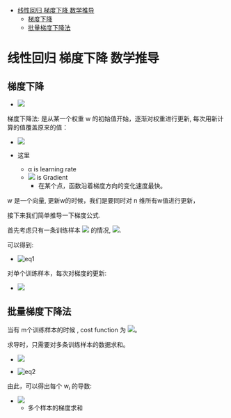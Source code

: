 [](...menustart)

- [线性回归 梯度下降 数学推导](#e28d21841f0baf693d9bd91107d5dfd9)
    - [梯度下降](#b1f126ef3b67138c7e19176b361e6857)
    - [批量梯度下降法](#94dde0a8dbe1f4313139f9952c5c55f5)

[](...menuend)


<h2 id="e28d21841f0baf693d9bd91107d5dfd9"></h2>

# 线性回归 梯度下降 数学推导

<h2 id="b1f126ef3b67138c7e19176b361e6857"></h2>

## 梯度下降

- ![](https://juejin.cn/equation?tex=f(%5Cboldsymbol%7Bx_i%7D)%20%3D%20%5Cboldsymbol%7Bw%7D%5ET%20%5Cboldsymbol%7Bx_i%7D)

梯度下降法: 是从某一个权重 w 的初始值开始，逐渐对权重进行更新, 每次用新计算的值覆盖原来的值： 

- ![](https://juejin.cn/equation?tex=w_j%20%3A%3D%20w_j%20-%20%5Calpha%20%5Cfrac%20%5Cpartial%20%7B%5Cpartial%7Bw_j%7D%7DJ(%5Cboldsymbol%7Bw%7D))

- 这里
    - α is learning rate
    - ![](https://juejin.cn/equation?tex=%5Cfrac%20%5Cpartial%20%7B%5Cpartial%7Bw_j%7D%7DJ(%5Cboldsymbol%7Bw%7D)) is Gradient
        - 在某个点，函数沿着梯度方向的变化速度最快。

w 是一个向量, 更新w的时候，我们是要同时对 n 维所有w值进行更新，

接下来我们简单推导一下梯度公式.

首先考虑只有一条训练样本 ![](https://juejin.cn/equation?tex=(%5Cboldsymbol%7Bx_i%7D%2C%20y_j))  的情况, ![](https://juejin.cn/equation?tex=J(w)%3D%5Cfrac%7B1%7D%7B2%7D(f(%5Cboldsymbol%7Bx_i%7D)-y_i)%5E2).

可以得到:

- ![eq1][1]


对单个训练样本，每次对梯度的更新:

- ![](https://juejin.cn/equation?tex=w_j%20%3A%3D%20w_j%20-%20%5Calpha%20(f(%5Cboldsymbol%7Bx_i%7D)-y_i)%20x_%7Bi%2Cj%7D)


<h2 id="94dde0a8dbe1f4313139f9952c5c55f5"></h2>

## 批量梯度下降法

当有 m个训练样本的时候 , cost function 为 ![](https://juejin.cn/equation?tex=J(%5Cboldsymbol%7Bw%7D)%20%3D%20%5Cfrac%7B1%7D%7B2%7D%5Csum_%7Bi%3D1%7D%5Em(f(%5Cboldsymbol%7Bx_i%7D)%20-%20y_i)%5E2)。 

求导时，只需要对多条训练样本的数据求和。

- ![](https://juejin.cn/equation?tex=J(%5Cboldsymbol%7Bw%7D)%20%3D%20%5Cfrac%7B1%7D%7B2%7D%20%5Clbrace%20(f(%5Cboldsymbol%7Bx_1%7D)%20-%20y_i)%5E2%20%2B%20%5Ccdots%20%2B%20(f(%5Cboldsymbol%7Bx_m%7D)%20-%20y_m)%5E2%20%5Crbrace)


- ![eq2][2]

由此，可以得出每个 wⱼ 的导数:

- ![](https://juejin.cn/equation?tex=w_j%20%3A%3D%20w_j%20-%20%5Calpha%20%5Csum%5Em_%7Bi%3D1%7D(f(%5Cboldsymbol%7Bx_%7Bi%7D%7D)-y_i)x_%7Bi%2Cj%7D)
    - 多个样本的梯度求和




[1]: https://juejin.cn/equation?tex=%5Cbegin%7Baligned%7D%0A%5Cfrac%20%5Cpartial%20%7B%5Cpartial%20w_j%7DJ(%5Cboldsymbol%7Bw%7D)%20%26%20%3D%20%5Cfrac%20%5Cpartial%20%7B%5Cpartial%20w_j%7D%20%5Cfrac%20%2012(f(%5Cboldsymbol%7Bx_i%7D)-y_i)%5E2%5C%5C%0A%26%20%3D%202%20%5Ccdot%5Cfrac%2012(f(%5Cboldsymbol%7Bx_i%7D)-y_i)%5Ccdot%20%5Cfrac%20%5Cpartial%20%7B%5Cpartial%20w_j%7D%20%20(f(%5Cboldsymbol%7Bx_i%7D)-y_i)%20%5C%5C%0A%26%20%3D%20(f(%5Cboldsymbol%7Bx_i%7D)-y_i)%5Ccdot%20%5Cfrac%20%5Cpartial%20%7B%5Cpartial%20w_j%7D(%5Csum%5En_%7Bj%3D0%7D%20w_jx_%7Bi%2Cj%7D-y_i)%20%5C%5C%0A%26%20%3D%20(f(%5Cboldsymbol%7Bx_i%7D)-y_i)%20x_%7Bi%2Cj%7D%0A%5Cend%7Baligned%7D

[2]: https://juejin.cn/equation?tex=%5Cbegin%7Baligned%7D%0A%5Cfrac%20%5Cpartial%20%7B%5Cpartial%20w_j%7DJ(w)%20%26%20%3D%20%5Cfrac%20%5Cpartial%20%7B%5Cpartial%20w_j%7D%20%5Cfrac%20%2012%5Clbrace%20(f(%5Cboldsymbol%7Bx_1%7D)%20-%20y_i)%5E2%20%2B%20%5Ccdots%20%2B%20(f(%5Cboldsymbol%7Bx_m%7D)%20-%20y_m)%5E2%20%5Crbrace%5C%5C%0A%26%20%3D%202%20%5Ccdot%5Cfrac%2012(f(%5Cboldsymbol%7Bx_1%7D)-y_1)%5Ccdot%20%5Cfrac%20%5Cpartial%20%7B%5Cpartial%20w_j%7D%20%20(f(%5Cboldsymbol%7Bx_1%7D)-y_1)%20%2B%20%5Ccdots%5C%5C%0A%26%20%3D%20(f(%5Cboldsymbol%7Bx_1%7D)-y_1)%5Ccdot%20%5Cfrac%20%5Cpartial%20%7B%5Cpartial%20w_j%7D(%5Csum%5En_%7Bj%3D0%7D%20w_jx_%7B1%2Cj%7D-y_1)%20%2B%20%5Ccdots%20%5C%5C%0A%26%20%3D%20(f(%5Cboldsymbol%7Bx_1%7D)-y_1)%20x_%7B1%2Cj%7D%20%2B%20%5Ccdots%20%5C%5C%0A%26%20%3D%20%5Csum_%7Bi%3D1%7D%5Em(f(%5Cboldsymbol%7Bx_i%7D)%20-%20y_i)x_%7Bi%2Cj%7D%0A%5Cend%7Baligned%7D

